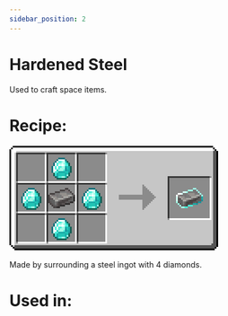 ```yaml
---
sidebar_position: 2
---
```


# Hardened Steel

Used to craft space items.

# Recipe:

![Recipe](./img/HardenedSteelRecipe.png)

Made by surrounding a steel ingot with 4 diamonds.


# Used in:

